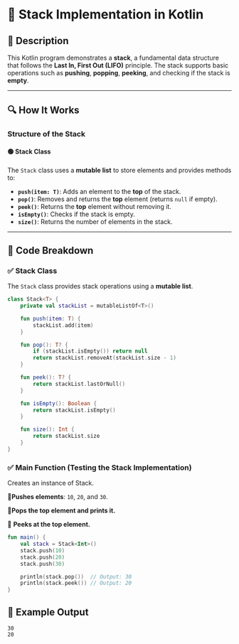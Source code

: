 # 📌 Stack Implementation in Kotlin

## 🚀 Description
This Kotlin program demonstrates a **stack**, a fundamental data structure that follows the **Last In, First Out (LIFO)** principle. The stack supports basic operations such as **pushing**, **popping**, **peeking**, and checking if the stack is **empty**.

---

## 🔍 How It Works

### **Structure of the Stack**
#### 🟢 **Stack Class**
The `Stack` class uses a **mutable list** to store elements and provides methods to:
- **`push(item: T)`**: Adds an element to the **top** of the stack.
- **`pop()`**: Removes and returns the **top** element (returns `null` if empty).
- **`peek()`**: Returns the **top** element without removing it.
- **`isEmpty()`**: Checks if the stack is empty.
- **`size()`**: Returns the number of elements in the stack.

---

## 📂 Code Breakdown

### ✅ **Stack Class**
The `Stack` class provides stack operations using a **mutable list**.

```kotlin
class Stack<T> {
    private val stackList = mutableListOf<T>()

    fun push(item: T) {
        stackList.add(item)
    }

    fun pop(): T? {
        if (stackList.isEmpty()) return null
        return stackList.removeAt(stackList.size - 1)
    }

    fun peek(): T? {
        return stackList.lastOrNull()
    }

    fun isEmpty(): Boolean {
        return stackList.isEmpty()
    }

    fun size(): Int {
        return stackList.size
    }
}
```
### ✅ Main Function (Testing the Stack Implementation)
Creates an instance of Stack<Int>.

🔹**Pushes elements**: `10`, `20`, and `30`.

🔹**Pops the top element and prints it.**

🔹 **Peeks at the top element.**

```kotlin
fun main() {
    val stack = Stack<Int>()
    stack.push(10)
    stack.push(20)
    stack.push(30)

    println(stack.pop())  // Output: 30
    println(stack.peek()) // Output: 20
}
```
## 🎯 Example Output
```
30
20
```
